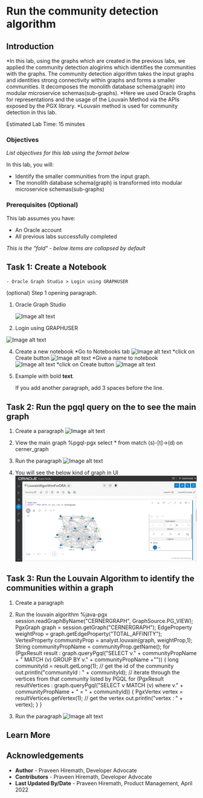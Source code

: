 # Run the community detection algorithm

## Introduction

*In this lab, using the graphs which are created in the previous labs, we applied the community detection alogirims which identifies the communities with the graphs. The community detection algorithm takes the input graphs and identities strong connectivity within graphs and forms a smaller communities. It decomposes the monolith database schema(graph) into modular microservice schemas(sub-graphs). 
*Here we used Oracle Graphs for representations and the usage of the Louvain Method via the APIs exposed by the PGX library. 
*Louvain method is used for community detection in this lab.

Estimated Lab Time: 15 minutes

### Objectives

*List objectives for this lab using the format below*

In this lab, you will:
* Identify the smaller communities from the input graph.
* The monolith database schema(graph) is transformed into modular microservice schemas(sub-graphs)

### Prerequisites (Optional)


This lab assumes you have:
* An Oracle account
* All previous labs successfully completed


*This is the "fold" - below items are collapsed by default*

## Task 1: Create a Notebook
	- Oracle Graph Studio > Login using GRAPHUSER 
(optional) Step 1 opening paragraph.

1. Oracle Graph Studio

	![Image alt text](./images/sample1.png)

2. Login using GRAPHUSER

  ![Image alt text](./images/sample1.png)

4. Create a new notebook
	*Go to Notebooks tab 
	![Image alt text](./images/sample1.png)
	*click on Create button
	![Image alt text](./images/sample1.png)
	*Give a name to notebook
	![Image alt text](./images/sample1.png)
	*click on Create button
	![Image alt text](./images/sample1.png)
5. Example with bold **text**.

   If you add another paragraph, add 3 spaces before the line.

## Task 2: Run the pgql query on the to see the main graph

1. Create a paragraph
  ![Image alt text](./images/sample1.png)
2. View the main graph
	<copy>
	%pgql-pgx
	select * from match (s)-[t]->(d) on cerner_graph 
	</copy>

3. Run the paragraph
  ![Image alt text](./images/sample1.png)
4. You will see the below kind of graph in UI
  ![Image alt text](./images/main-graph.PNG)
## Task 3: Run the Louvain Algorithm to identify the communities within a graph

1. Create a paragraph
2. Run the louvain algorithm
	<copy>
	%java-pgx
	session.readGraphByName("CERNERGRAPH", GraphSource.PG_VIEW);
	PgxGraph graph = session.getGraph("CERNERGRAPH");
	EdgeProperty<Double> weightProp = graph.getEdgeProperty("TOTAL_AFFINITY");
	VertexProperty<?, Long> communityProp = analyst.louvain(graph, weightProp,1);
	String communityPropName = communityProp.getName();
	for (PgxResult result : graph.queryPgql("SELECT v." + communityPropName + " MATCH (v) GROUP BY v." + communityPropName +"")) {
		long communityId = result.getLong(1); // get the id of the community
		out.println("communityId : " + communityId);
		// iterate through the vertices from that community listed by PGQL
		for (PgxResult resultVertices : graph.queryPgql("SELECT v MATCH (v) where v." + communityPropName + " = " + communityId)) {
			PgxVertex<?> vertex = resultVertices.getVertex(1); // get the vertex
			out.println("vertex : " + vertex);
		}
	}
	</copy>

3. Run the paragraph
  ![Image alt text](./images/sample1.png)

## Learn More

## Acknowledgements
* **Author** - Praveen Hiremath, Developer Advocate
* **Contributors** -  Praveen Hiremath, Developer Advocate
* **Last Updated By/Date** - Praveen Hiremath, Product Management, April 2022 

